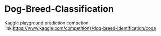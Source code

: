 # Dog-Breed-Classification
Kaggle playground prediction competion.  link:https://www.kaggle.com/competitions/dog-breed-identification/code

